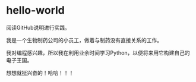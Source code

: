 # hello-world

阅读GitHub说明进行实践。

我是一个生物制药公司的小员工，做着与制药没有直接关系的工作。

我对编程感兴趣，所以我在利用业余时间学习Python，以便将来用它构建自己的电子王国。

想想就挺兴奋的！哈哈！！！
